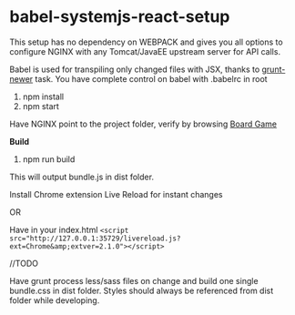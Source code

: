 # babel-systemjs-react-setup

This setup has no dependency on WEBPACK and gives you all options to configure NGINX with any Tomcat/JavaEE upstream server for API calls.

Babel is used for transpiling only changed files with JSX, thanks to [grunt-newer](https://github.com/tschaub/grunt-newer) task. You have complete control on babel with .babelrc in root

1. npm install
2. npm start

Have NGINX point to the project folder, verify by browsing [Board Game](http://localhost/boardgame.html)

**Build**

1. npm run build

This will output bundle.js in dist folder.

Install Chrome extension Live Reload for instant changes

OR

Have in your index.html `<script src="http://127.0.0.1:35729/livereload.js?ext=Chrome&amp;extver=2.1.0"></script>`

//TODO

Have grunt process less/sass files on change and build one single bundle.css in dist folder. 
Styles should always be referenced from dist folder while developing.